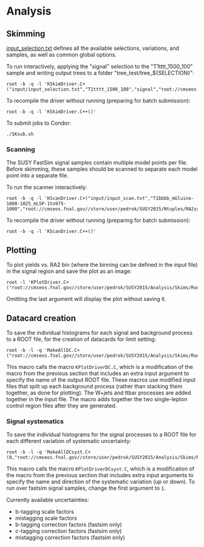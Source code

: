 # Analysis

## Skimming

[input\_selection.txt](input/input\_selection.txt) defines all the available selections, variations, and samples, as well as common global options.

To run interactively, applying the "signal" selection to the "T1tttt\_1500\_100" sample and writing output trees to a folder "tree\_test/tree\_${SELECTION}":
```
root -b -q -l 'KSkimDriver.C+("input/input_selection.txt","T1tttt_1500_100","signal","root://cmseos.fnal.gov//store/user/lpcsusyhad/SusyRA2Analysis2015/Run2ProductionV2","tree_test/tree")'
```

To recompile the driver without running (preparing for batch submission):
```
root -b -q -l 'KSkimDriver.C++()'
```

To submit jobs to Condor:
```
./SKsub.sh
```

### Scanning

The SUSY FastSim signal samples contain multiple model points per file. Before skimming, these samples should be scanned to separate each model point into a separate file.

To run the scanner interactively:
```
root -b -q -l 'KScanDriver.C+("input/input_scan.txt","T1bbbb_mGluino-1000-1025_mLSP-1to975-1000","root://cmseos.fnal.gov//store/user/pedrok/SUSY2015/Ntuples/RA2sync_Sept23_2015")'
```

To recompile the driver without running (preparing for batch submission):
```
root -b -q -l 'KScanDriver.C++()'
```

## Plotting

To plot yields vs. RA2 bin (where the binning can be defined in the input file) in the signal region and save the plot as an image:
```
root -l 'KPlotDriver.C+("root://cmseos.fnal.gov//store/user/pedrok/SUSY2015/Analysis/Skims/Run2ProductionV2/tree_signal","input/input_RA2bin.txt",1)'
```
Omitting the last argument will display the plot without saving it.

## Datacard creation

To save the individual histograms for each signal and background process to a ROOT file, for the creation of datacards for limit setting:
```
root -b -l -q 'MakeAllDC.C+("root://cmseos.fnal.gov//store/user/pedrok/SUSY2015/Analysis/Skims/Run2ProductionV2")'
```
This macro calls the macro `KPlotDriverDC.C`, which is a modification of the macro from the previous section
that includes an extra input argument to specify the name of the output ROOT file.
These macros use modified input files that split up each background process (rather than stacking them together, as done for plotting).
The W+jets and ttbar processes are added together in the input file. The macro adds together the two single-lepton control region files
after they are generated.

### Signal systematics

To save the individual histograms for the signal processes to a ROOT file for each different variation of systematic uncertainty:
```
root -b -l -q 'MakeAllDCsyst.C+(0,"root://cmseos.fnal.gov//store/user/pedrok/SUSY2015/Analysis/Skims/Run2ProductionV2")'
```
This macro calls the macro `KPlotDriverDCsyst.C`, which is a modification of the macro from the previous section
that includes extra input arguments to specify the name and direction of the systematic variation (up or down).
To run over fastsim signal samples, change the first argument to `1`.

Currently available uncertainties:
* b-tagging scale factors
* mistagging scale factors
* b-tagging correction factors (fastsim only)
* c-tagging correction factors (fastsim only)
* mistagging correction factors (fastsim only)
